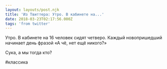 ```yaml
---
layout: layouts/post.njk
title: 'Из Твиттера: Утро. В кабинете на...'
date: 2018-03-23T02:17:56.000Z
tags: 'from twitter'
---
```



Утро. В кабинете на 16 человек сидят четверо. Каждый новопришедший начинает день фразой «А чё, нет ещё никого?»

Сука, а мы тогда кто?

#классика
